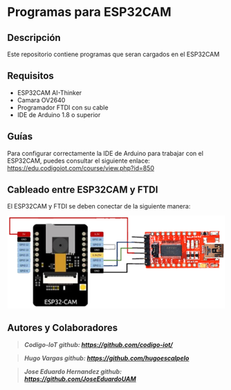 # Programas para ESP32CAM
## Descripción
Este repositorio contiene programas que seran cargados en el ESP32CAM
## Requisitos
- ESP32CAM AI-Thinker
- Camara OV2640
- Programador FTDI con su cable
- IDE de Arduino 1.8 o superior
## Guías
Para configurar correctamente la IDE de Arduino para trabajar con el ESP32CAM, puedes consultar el siguiente enlace:
https://edu.codigoiot.com/course/view.php?id=850

## Cableado entre ESP32CAM y FTDI
El ESP32CAM y FTDI se deben conectar de la siguiente manera:

![](https://github.com/JoseEduardoUAM/ESP32CAM_SICUAMG2/blob/main/Imagenes/ESP32CAM_FTDI.png)

## Autores y Colaboradores

> ***Codigo-IoT github: https://github.com/codigo-iot/***

> ***Hugo Vargas github: https://github.com/hugoescalpelo***

> ***Jose Eduardo Hernandez github: https://github.com/JoseEduardoUAM***
